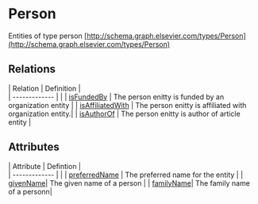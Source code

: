 Person 
======

Entities of type person [http://schema.graph.elsevier.com/types/Person](http://schema.graph.elsevier.com/types/Person)

Relations
--------- 

|  Relation  | Definition |            
| -------------  |  | 
| [isFundedBy](isFundedBy.md) | The person enitty is funded by an organization entity | 
| [isAffiliatedWith](isAffiliatedWith.md) | The person enitty is affiliated with organization entity.|
| [isAuthorOf](isAuthorOf.md) | The person enitty is author of article entity | 
      


Attributes
--------- 


| Attribute | Defintion |        
| ------------- |        | 
| [preferredName](preferredname.md) | The preferred name for the entity | 
| [givenName](givenName.md)| The given name of a person | 
| [familyName](familyName.md)| The family name of a personn|	 